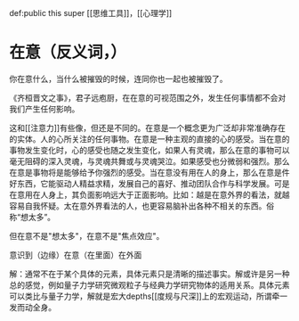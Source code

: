 def:public this super [[思维工具]]，[[心理学]]


# 在意（反义词，）

你在意什么，当什么被摧毁的时候，连同你也一起也被摧毁了。

《齐桓晋文之事》，君子远庖厨，在在意的可视范围之外，发生任何事情都不会对我们产生任何影响。

这和[[注意力]]有些像，但还是不同的。在意是一个概念更为广泛却非常准确存在的实体。人的心所关注的任何事物。在意是一种主观的直接的心的感受。当在意的事物发生变化时，心的感受也随之发生变化，如果人有灵魂，那么在意的事物可以毫无阻碍的深入灵魂，与灵魂共舞或与灵魂哭泣。如果感受也分微弱和强烈。那么在意是事物将是能够给予你强烈的感受。当在意没有用在人的身上，那么在意是件好东西，它能驱动人精益求精，发展自己的喜好、推动团队合作与科学发展。可是在意用在人身上，其负面影响远大于正面影响。比如：越是在意外界的看法，就越容易自我怀疑。太在意外界看法的人，也更容易脑补出各种不相关的东西。俗称“想太多”。

但在意不是"想太多"，在意不是"焦点效应"。


意识到（边缘）在意（在里面）在外面


解：通常不在于某个具体的元素，具体元素只是清晰的描述事实。解或许是另一种总的感觉，例如量子力学研究微观粒子与经典力学研究物体的适用关系。具体元素可以类比与量子力学，解就是宏大depths[[度规与尺深]]上的宏观运动，所谓牵一发而动全身。